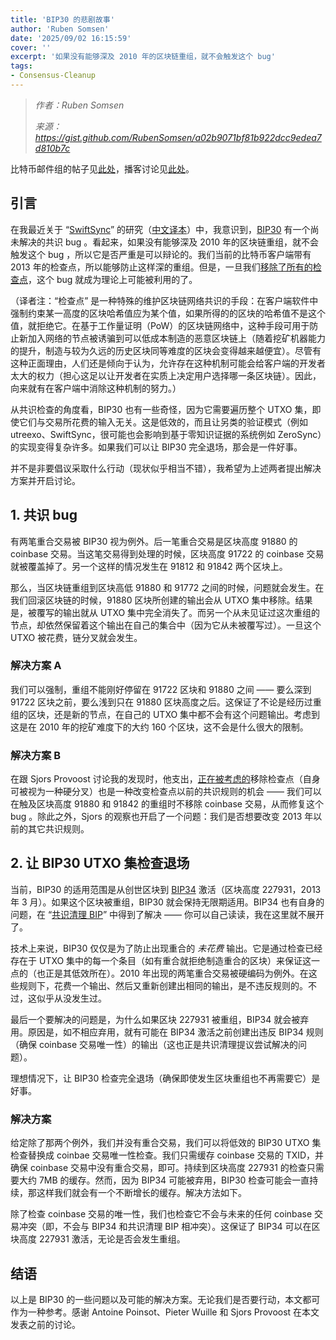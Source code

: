```yaml
---
title: 'BIP30 的悲剧故事'
author: 'Ruben Somsen'
date: '2025/09/02 16:15:59'
cover: ''
excerpt: '如果没有能够深及 2010 年的区块链重组，就不会触发这个 bug'
tags:
- Consensus-Cleanup
---
```



> *作者：Ruben Somsen*
> 
> *来源：<https://gist.github.com/RubenSomsen/a02b9071bf81b922dcc9edea7d810b7c>*



比特币邮件组的帖子见[此处](https://gnusha.org/pi/bitcoindev/CAPv7TjZTWhgzzdps3vb0YoU3EYJwThDFhNLkf4XmmdfhbORTaw@mail.gmail.com/T/#u)，播客讨论见[此处](https://bitcoinops.org/en/podcast/2025/05/13/)。

## 引言

在我最近关于 “[SwiftSync](https://gist.github.com/RubenSomsen/a61a37d14182ccd78760e477c78133cd)” 的研究（[中文译本](https://www.btcstudy.org/2025/05/08/swiftsync-near-stateless-fully-parallelizable-validation-of-the-bitcoin-blockchain/)）中，我意识到，[BIP30](https://github.com/bitcoin/bips/blob/master/bip-0030.mediawiki) 有一个尚未解决的共识 bug 。看起来，如果没有能够深及 2010 年的区块链重组，就不会触发这个 bug ，所以它是否严重是可以辩论的。我们当前的比特币客户端带有 2013 年的检查点，所以能够防止这样深的重组。但是，一旦我们[移除了所有的检查点](https://github.com/bitcoin/bitcoin/pull/31649)，这个 bug 就成为理论上可能被利用的了。

（译者注：“检查点” 是一种特殊的维护区块链网络共识的手段：在客户端软件中强制约束某一高度的区块哈希值应为某个值，如果所得的的区块的哈希值不是这个值，就拒绝它。在基于工作量证明（PoW）的区块链网络中，这种手段可用于防止新加入网络的节点被诱骗到可以低成本制造的恶意区块链上（随着挖矿机器能力的提升，制造与较为久远的历史区块同等难度的区块会变得越来越便宜）。尽管有这种正面理由，人们还是倾向于认为，允许存在这种机制可能会给客户端的开发者太大的权力（担心这足以让开发者在实质上决定用户选择哪一条区块链）。因此，向来就有在客户端中消除这种机制的努力。）

从共识检查的角度看，BIP30 也有一些奇怪，因为它需要遍历整个 UTXO 集，即使它们与交易所花费的输入无关。这是低效的，而且让另类的验证模式（例如 utreexo、SwiftSync，很可能也会影响到基于零知识证据的系统例如 ZeroSync）的实现变得复杂许多。如果我们可以让 BIP30 完全退场，那会是一件好事。

并不是非要倡议采取什么行动（现状似乎相当不错），我希望为上述两者提出解决方案并开启讨论。

## 1. 共识 bug

有两笔重合交易被 BIP30 视为例外。后一笔重合交易是区块高度 91880 的 coinbase 交易。当这笔交易得到处理的时候，区块高度 91722 的 coinbase 交易就被覆盖掉了。另一个这样的情况发生在 91812 和 91842 两个区块上。

那么，当区块链重组到区块高低 91880 和 91772 之间的时候，问题就会发生。在我们回滚区块链的时候，91880 区块所创建的输出会从 UTXO 集中移除。结果是，被覆写的输出就从 UTXO 集中完全消失了。而另一个从未见证过这次重组的节点，却依然保留着这个输出在自己的集合中（因为它从未被覆写过）。一旦这个 UTXO 被花费，链分叉就会发生。

### 解决方案 A 

我们可以强制，重组不能刚好停留在 91722 区块和 91880 之间 —— 要么深到 91722 区块之前，要么浅到只在 91880 区块高度之后。这保证了不论是经历过重组的区块，还是新的节点，在自己的 UTXO 集中都不会有这个问题输出。考虑到这是在 2010 年的挖矿难度下的大约 160 个区块，这不会是什么很大的限制。

### 解决方案 B

在跟 Sjors Provoost 讨论我的发现时，他支出，[正在被考虑的](https://github.com/bitcoin/bitcoin/pull/31649)移除检查点（自身可被视为一种硬分叉）也是一种改变检查点以前的共识规则的机会 —— 我们可以在触及区块高度 91880 和 91842 的重组时不移除 coinbase 交易，从而修复这个 bug 。除此之外，Sjors 的观察也开启了一个问题：我们是否想要改变 2013 年以前的其它共识规则。

## 2. 让 BIP30 UTXO 集检查退场

当前，BIP30 的适用范围是从创世区块到 [BIP34](https://github.com/bitcoin/bips/blob/master/bip-0034.mediawiki) 激活（区块高度 227931，2013 年 3 月）。如果这个区块被重组，BIP30 就会保持无限期适用。BIP34 也有自身的问题，在 “[共识清理 BIP](https://github.com/bitcoin/bips/pull/1800)” 中得到了解决 —— 你可以自己读读，我在这里就不展开了。

技术上来说，BIP30 仅仅是为了防止出现重合的 *未花费* 输出。它是通过检查已经存在于 UTXO 集中的每一个条目（如有重合就拒绝制造重合的区块）来保证这一点的（也正是其低效所在）。2010 年出现的两笔重合交易被硬编码为例外。在这些规则下，花费一个输出、然后又重新创建出相同的输出，是不违反规则的。不过，这似乎从没发生过。

最后一个要解决的问题是，为什么如果区块 227931 被重组，BIP34 就会被弃用。原因是，如不相应弃用，就有可能在 BIP34 激活之前创建出违反 BIP34 规则（确保 coinbase 交易唯一性）的输出（这也正是共识清理提议尝试解决的问题）。

理想情况下，让 BIP30 检查完全退场（确保即使发生区块重组也不再需要它）是好事。

### 解决方案

给定除了那两个例外，我们并没有重合交易，我们可以将低效的 BIP30 UTXO 集检查替换成 coinbae 交易唯一性检查。我们只需缓存 coinbase 交易的 TXID，并确保 coinbase 交易中没有重合交易，即可。持续到区块高度 227931 的检查只需要大约 7MB 的缓存。然而，因为 BIP34 可能被弃用，BIP30 检查可能会一直持续，那这样我们就会有一个不断增长的缓存。解决方法如下。

除了检查 coinbase 交易的唯一性，我们也检查它不会与未来的任何 coinbase 交易冲突（即，不会与 BIP34 和共识清理 BIP 相冲突）。这保证了 BIP34 可以在区块高度 227931 激活，无论是否会发生重组。

## 结语

以上是 BIP30 的一些问题以及可能的解决方案。无论我们是否要行动，本文都可作为一种参考。感谢 Antoine Poinsot、Pieter Wuille 和 Sjors Provoost 在本文发表之前的讨论。